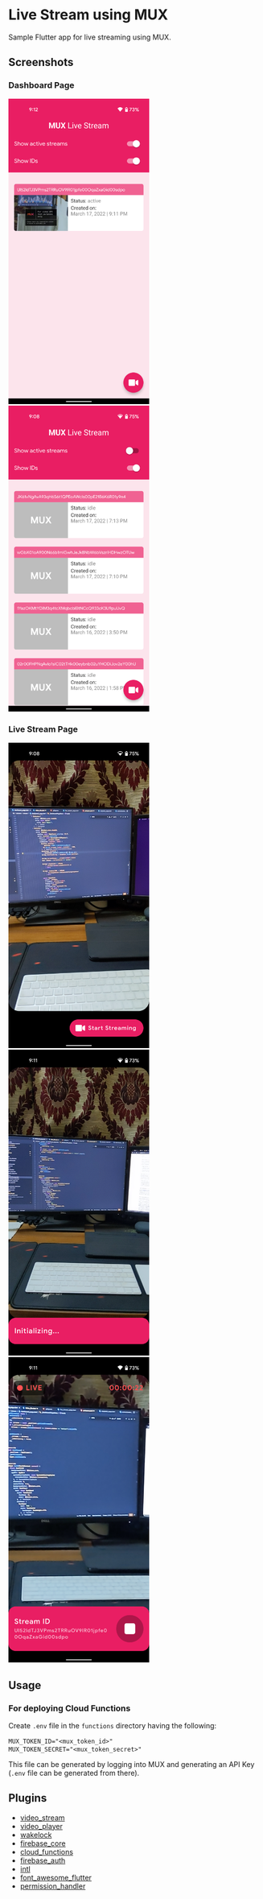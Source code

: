# Live Stream using MUX

Sample Flutter app for live streaming using MUX.

## Screenshots

### Dashboard Page

<p align="left">
  <img src="screenshots/stream_active.png" width="280" title="streams active">
  <img src="screenshots/idle_streams_id.png" width="280" alt="idle streams">
</p>

### Live Stream Page

<p align="left">
  <img src="screenshots/stream_page.png" width="280" title="stream initializing">
  <img src="screenshots/stream_initializing.png" width="280" title="stream initializing">
  <img src="screenshots/streaming.png" width="280" alt="streaming">
</p>

## Usage

### For deploying Cloud Functions

Create `.env` file in the `functions` directory having the following:

```env
MUX_TOKEN_ID="<mux_token_id>"
MUX_TOKEN_SECRET="<mux_token_secret>"
```

This file can be generated by logging into MUX and generating an API Key (`.env` file can be generated from there).

## Plugins

* [video_stream](https://pub.dev/packages/video_stream)
* [video_player](https://pub.dev/packages/video_player)
* [wakelock](https://pub.dev/packages/wakelock)
* [firebase_core](https://pub.dev/packages/firebase_core)
* [cloud_functions](https://pub.dev/packages/cloud_functions)
* [firebase_auth](https://pub.dev/packages/firebase_auth)
* [intl](https://pub.dev/packages/intl)
* [font_awesome_flutter](https://pub.dev/packages/font_awesome_flutter)
* [permission_handler](https://pub.dev/packages/permission_handler)
